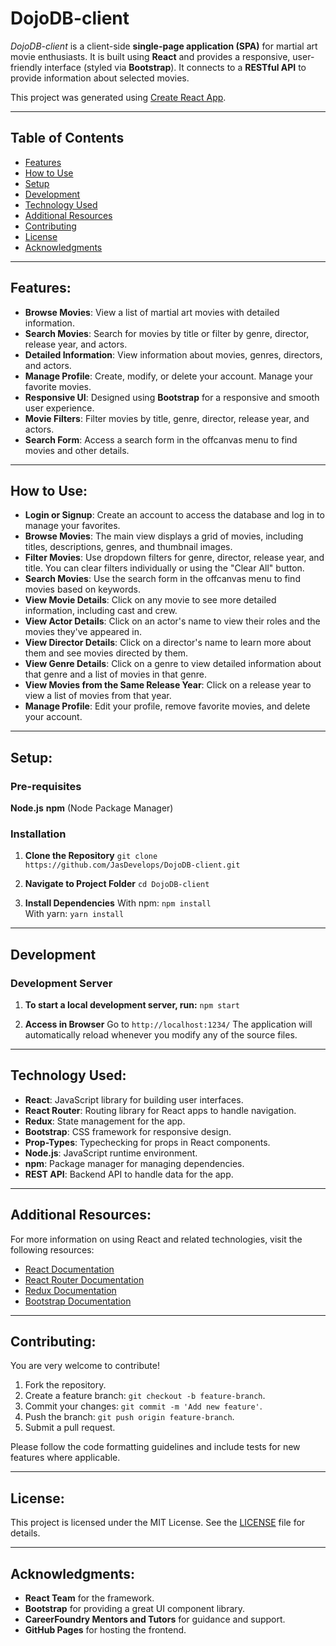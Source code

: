 # DojoDB-client

*DojoDB-client* is a client-side **single-page application (SPA)** for martial art movie enthusiasts. It is built using **React** and provides a responsive, user-friendly interface (styled via **Bootstrap**). It connects to a **RESTful API** to provide information about selected movies.

This project was generated using [Create React App](https://reactjs.org/docs/create-a-new-react-app.html).

---

## Table of Contents

- [Features](#features)
- [How to Use](#how-to-use)
- [Setup](#setup)
- [Development](#development)
- [Technology Used](#technology-used)
- [Additional Resources](#additional-resources)
- [Contributing](#contributing)
- [License](#license)
- [Acknowledgments](#acknowledgments)

---

## <a name="features"></a>Features:

- **Browse Movies**: View a list of martial art movies with detailed information.
- **Search Movies**: Search for movies by title or filter by genre, director, release year, and actors.
- **Detailed Information**: View information about movies, genres, directors, and actors.
- **Manage Profile**: Create, modify, or delete your account. Manage your favorite movies.
- **Responsive UI**: Designed using **Bootstrap** for a responsive and smooth user experience.
- **Movie Filters**: Filter movies by title, genre, director, release year, and actors.
- **Search Form**: Access a search form in the offcanvas menu to find movies and other details.

---

## <a name="how-to-use"></a>How to Use:

- **Login or Signup**: Create an account to access the database and log in to manage your favorites.
- **Browse Movies**: The main view displays a grid of movies, including titles, descriptions, genres, and thumbnail images.
- **Filter Movies**: Use dropdown filters for genre, director, release year, and title. You can clear filters individually or using the "Clear All" button.
- **Search Movies**: Use the search form in the offcanvas menu to find movies based on keywords.
- **View Movie Details**: Click on any movie to see more detailed information, including cast and crew.
- **View Actor Details**: Click on an actor's name to view their roles and the movies they've appeared in.
- **View Director Details**: Click on a director's name to learn more about them and see movies directed by them.
- **View Genre Details**: Click on a genre to view detailed information about that genre and a list of movies in that genre.
- **View Movies from the Same Release Year**: Click on a release year to view a list of movies from that year.
- **Manage Profile**: Edit your profile, remove favorite movies, and delete your account.

---

## <a name="setup"></a>Setup:

### Pre-requisites

**Node.js**
**npm** (Node Package Manager)

### Installation

1. **Clone the Repository**
   `git clone https://github.com/JasDevelops/DojoDB-client.git`

2. **Navigate to Project Folder**
   `cd DojoDB-client`

3. **Install Dependencies**
   With npm: `npm install`  
   With yarn: `yarn install`

---

## <a name="development"></a>Development

### Development Server

1. **To start a local development server, run:**
   `npm start`

2. **Access in Browser**
   Go to `http://localhost:1234/`
   The application will automatically reload whenever you modify any of the source files.

---

## <a name="technology-used"></a>Technology Used:

- **React**: JavaScript library for building user interfaces.
- **React Router**: Routing library for React apps to handle navigation.
- **Redux**: State management for the app.
- **Bootstrap**: CSS framework for responsive design.
- **Prop-Types**: Typechecking for props in React components.
- **Node.js**: JavaScript runtime environment.
- **npm**: Package manager for managing dependencies.
- **REST API**: Backend API to handle data for the app.

---
## <a name="additional-resources"></a>Additional Resources:

For more information on using React and related technologies, visit the following resources:

- [React Documentation](https://reactjs.org/docs/getting-started.html)
- [React Router Documentation](https://reactrouter.com/)
- [Redux Documentation](https://redux.js.org/)
- [Bootstrap Documentation](https://getbootstrap.com/)

---

## <a name="contributing"></a>Contributing:

You are very welcome to contribute!

1. Fork the repository.
2. Create a feature branch: `git checkout -b feature-branch`.
3. Commit your changes: `git commit -m 'Add new feature'`.
4. Push the branch: `git push origin feature-branch`.
5. Submit a pull request.

Please follow the code formatting guidelines and include tests for new features where applicable.

---

## <a name="license"></a> License:

This project is licensed under the MIT License. See the [LICENSE](./LICENSE) file for details.

---

## <a name="acknowledgments"></a> Acknowledgments:

- **React Team** for the framework.
- **Bootstrap** for providing a great UI component library.
- **CareerFoundry Mentors and Tutors** for guidance and support.
- **GitHub Pages** for hosting the frontend.
